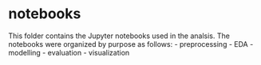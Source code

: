 # notebooks
This folder contains the Jupyter notebooks used in the analsis. The notebooks were organized by purpose as follows:
	- preprocessing
	- EDA
	- modelling
	- evaluation
	- visualization

